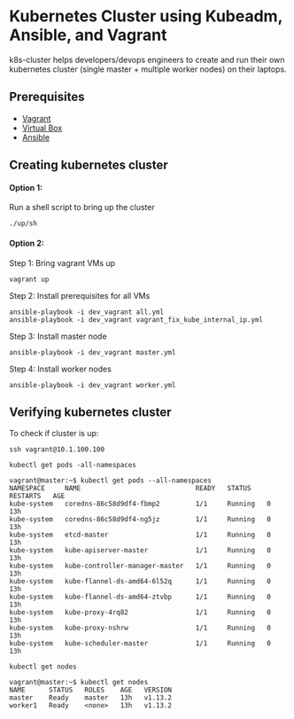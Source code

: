 # Kubernetes Cluster using Kubeadm, Ansible, and Vagrant
k8s-cluster helps developers/devops engineers to create and run their own kubernetes cluster (single master + multiple worker nodes) on their laptops.

## Prerequisites
- [Vagrant](https://www.vagrantup.com/)
- [Virtual Box](https://www.virtualbox.org/wiki/Downloads)
- [Ansible](https://www.ansible.com/)

## Creating kubernetes cluster

#### Option 1:
Run a shell script to bring up the cluster
```
./up/sh
```

#### Option 2:
Step 1: Bring vagrant VMs up

```
vagrant up
```

Step 2: Install prerequisites for all VMs

```
ansible-playbook -i dev_vagrant all.yml
ansible-playbook -i dev_vagrant vagrant_fix_kube_internal_ip.yml
```

Step 3: Install master node

```
ansible-playbook -i dev_vagrant master.yml
```

Step 4: Install worker nodes

```
ansible-playbook -i dev_vagrant worker.yml
```

## Verifying kubernetes cluster

To check if cluster is up:
```
ssh vagrant@10.1.100.100
```

```
kubectl get pods -all-namespaces

vagrant@master:~$ kubectl get pods --all-namespaces
NAMESPACE     NAME                             READY   STATUS    RESTARTS   AGE
kube-system   coredns-86c58d9df4-fbmp2         1/1     Running   0          13h
kube-system   coredns-86c58d9df4-ng5jz         1/1     Running   0          13h
kube-system   etcd-master                      1/1     Running   0          13h
kube-system   kube-apiserver-master            1/1     Running   0          13h
kube-system   kube-controller-manager-master   1/1     Running   0          13h
kube-system   kube-flannel-ds-amd64-6l52q      1/1     Running   0          13h
kube-system   kube-flannel-ds-amd64-ztvbp      1/1     Running   0          13h
kube-system   kube-proxy-4rq82                 1/1     Running   0          13h
kube-system   kube-proxy-nshrw                 1/1     Running   0          13h
kube-system   kube-scheduler-master            1/1     Running   0          13h
```

```
kubectl get nodes

vagrant@master:~$ kubectl get nodes
NAME      STATUS   ROLES    AGE   VERSION
master    Ready    master   13h   v1.13.2
worker1   Ready    <none>   13h   v1.13.2
```
